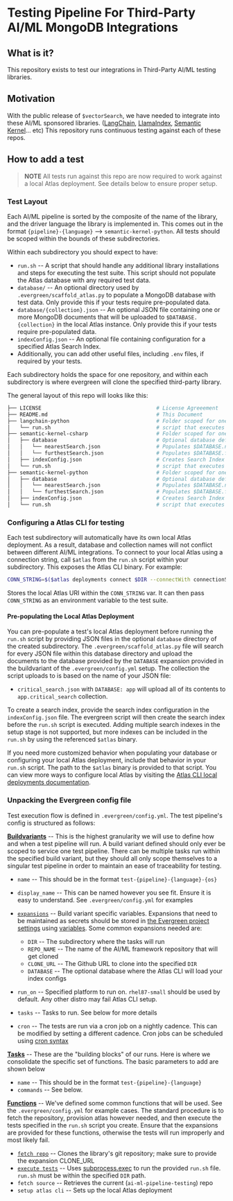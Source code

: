 # Testing Pipeline For Third-Party AI/ML MongoDB Integrations

## What is it?

This repository exists to test our integrations in Third-Party AI/ML testing libraries.

## Motivation

With the public release of `$vectorSearch`, we have needed to integrate into these AI/ML sponsored libraries. 
([LangChain](https://github.com/langchain-ai/langchainjs), [LlamaIndex](https://github.com/run-llama/llama_index), [Semantic Kernel](https://github.com/microsoft/semantic-kernel)... etc) This repository runs continuous testing against each of these repos.

## How to add a test
> **NOTE** All tests run against this repo are now required to work against a local Atlas deployment. See details below to ensure proper setup.

### Test Layout

Each AI/ML pipeline is sorted by the composite of the name of the library, and the driver language the library is implemented in. This comes out in the format `{pipeline}-{language}` --> `semantic-kernel-python`. All tests should be scoped within the bounds of these subdirectories.

Within each subdirectory you should expect to have:
- `run.sh`  --  A script that should handle any additional library installations and steps for executing the test suite. This script should not populate the Atlas database with any required test data.
- `database/` -- An optional directory used by `.evergreen/scaffold_atlas.py` to populate a MongoDB database with test data. Only provide this if your tests require pre-populated data.
- `database/{collection}.json` -- An optional JSON file containing one or more MongoDB documents that will be uploaded to `$DATABASE.{collection}` in the local Atlas instance. Only provide this if your tests require pre-populated data.
- `indexConfig.json` -- An optional file containing configuration for a specified Atlas Search Index.
- Additionally, you can add other useful files, including `.env` files, if required by your tests.

Each subdirectory holds the space for one repository, and within each subdirectory is where evergreen will clone the specified third-party library.

The general layout of this repo will looks like this:
```bash
├── LICENSE                                     # License Agreeement
├── README.md                                   # This Document
├── langchain-python                            # Folder scoped for one Integration
│   └── run.sh                                  # script that executes test
├── semantic-kernel-csharp                      # Folder scoped for one Integration
│   ├── database                                # Optional database definition
│   │   └── nearestSearch.json                  # Populates $DATABASE.nearestSearch
│   │   └── furthestSearch.json                 # Populates $DATABASE.furthestSearch
│   ├── indexConfig.json                        # Creates Search Index on $DATABASE
│   └── run.sh                                  # script that executes test
├── semantic-kernel-python                      # Folder scoped for one Integration
│   ├── database                                # Optional database definition
│   │   └── nearestSearch.json                  # Populates $DATABASE.nearestSearch
│   │   └── furthestSearch.json                 # Populates $DATABASE.furthestSearch
│   ├── indexConfig.json                        # Creates Search Index on $DATABASE
│   └── run.sh                                  # script that executes test
```

### Configuring a Atlas CLI for testing
Each test subdirectory will automatically have its own local Atlas deployment. As a result, database and collection names will not conflict between different AI/ML integrations. To connect to your local Atlas using a connection string, call `$atlas` from the `run.sh` script within your subdirectory. This exposes the Atlas CLI binary. For example:

```bash
CONN_STRING=$($atlas deployments connect $DIR --connectWith connectionString)
```
Stores the local Atlas URI within the `CONN_STRING` var. It can then pass `CONN_STRING` as an environment variable to the test suite.

#### Pre-populating the Local Atlas Deployment
You can pre-populate a test's local Atlas deployment before running the `run.sh` script by providing JSON files in the optional `database` directory of the created subdirectory. The `.evergreen/scaffold_atlas.py` file will search for every JSON file within this database directory and upload the documents to the database provided by the `DATABASE` expansion provided in the buildvariant of the `.evergreen/config.yml` setup. The collection the script uploads to is based on the name of your JSON file:
- `critical_search.json` with `DATABASE: app` will upload all of its contents to `app.critical_search` collection.

To create a search index, provide the search index configuration in the `indexConfig.json` file. The evergreen script will then create the search index before the `run.sh` script is executed. Adding multiple search indexes in the setup stage is not supported, but more indexes can be included in the `run.sh` by using the referenced `$atlas` binary.

If you need more customized behavior when populating your database or configuring your local Atlas deployment, include that behavior in your `run.sh` script. The path to the `$atlas` binary is provided to that script. You can view more ways to configure local Atlas by visiting the [Atlas CLI local deployments documentation](https://www.mongodb.com/docs/atlas/cli/stable/atlas-cli-local-cloud/).

### Unpacking the Evergreen config file

Test execution flow is defined in `.evergreen/config.yml`. The test pipeline's config is structured as follows:

**[Buildvariants](https://docs.devprod.prod.corp.mongodb.com/evergreen/Project-Configuration/Project-Configuration-Files#build-variants)** -- This is the highest granularity we will use to define how and when a test pipeline will run. A build variant defined should only ever be scoped to service one test pipeline. There can be multiple tasks run within the specified build variant, but they should all only scope themselves to a singular test pipeline in order to maintain an ease of traceability for testing.

-   `name` -- This should be in the format `test-{pipeline}-{language}-{os}`
-   `display_name` -- This can be named however you see fit. Ensure it is easy to understand. See `.evergreen/config.yml` for examples
-   [`expansions`](https://docs.devprod.prod.corp.mongodb.com/evergreen/Project-Configuration/Project-Configuration-Files/#expansions) -- Build variant specific variables. Expansions that need to be maintained as secrets should be stored in [the Evergreen project settings](https://spruce.mongodb.com/project/ai-ml-pipeline-testing/settings/variables) using [variables](https://docs.devprod.prod.corp.mongodb.com/evergreen/Project-Configuration/Project-and-Distro-Settings#variables). Some common expansions needed are:
    -   `DIR` -- The subdirectory where the tasks will run
    -   `REPO_NAME` -- The name of the AI/ML framework repository that will get cloned
    -   `CLONE_URL` -- The Github URL to clone into the specified `DIR`
    -   `DATABASE` -- The optional database where the Atlas CLI will load your index configs 

-   `run_on` -- Specified platform to run on. `rhel87-small` should be used by default. Any other distro may fail Atlas CLI setup.
-   `tasks` -- Tasks to run. See below for more details
-   `cron` -- The tests are run via a cron job on a nightly cadence. This can be modified by setting a different cadence. Cron jobs can be scheduled using [cron syntax](https://crontab.guru/#0_0_*_*_*)

**[Tasks](https://docs.devprod.prod.corp.mongodb.com/evergreen/Project-Configuration/Project-Configuration-Files#tasks)** -- These are the "building blocks" of our runs. Here is where we consolidate the specific set of functions. The basic parameters to add are shown below

-   `name` -- This should be in the format `test-{pipeline}-{language}`
-   `commands` -- See below.

**[Functions](https://docs.devprod.prod.corp.mongodb.com/evergreen/Project-Configuration/Project-Configuration-Files#functions)** -- We've defined some common functions that will be used. See the `.evergreen/config.yml` for example cases. The standard procedure is to fetch the repository, provision atlas however needed, and then execute the tests specified in the `run.sh` script you create. Ensure that the expansions are provided for these functions, otherwise the tests will run improperly and most likely fail.

-   [`fetch repo`](https://github.com/mongodb-labs/ai-ml-pipeline-testing/blob/main/.evergreen/config.yml#L30) -- Clones the library's git repository; make sure to provide the expansion CLONE_URL
-   [`execute tests`](https://github.com/mongodb-labs/ai-ml-pipeline-testing/blob/main/.evergreen/config.yml#L51) -- Uses [subprocess.exec](https://docs.devprod.prod.corp.mongodb.com/evergreen/Project-Configuration/Project-Commands#subprocessexec) to run the provided `run.sh` file. `run.sh` must be within the specified `DIR` path.
-   `fetch source` -- Retrieves the current (`ai-ml-pipeline-testing`) repo
-   `setup atlas cli` -- Sets up the local Atlas deployment
